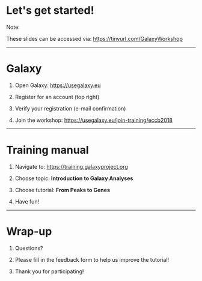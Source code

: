 # Let's get started!

Note:

These slides can be accessed via: https://tinyurl.com/GalaxyWorkshop

---

# Galaxy

1. Open Galaxy: https://usegalaxy.eu

2. Register for an account (top right)

3. Verify your registration (e-mail confirmation)

3. Join the workshop: https://usegalaxy.eu/join-training/eccb2018


---

# Training manual

1. Navigate to: https://training.galaxyproject.org

2. Choose topic: **Introduction to Galaxy Analyses**

3. Choose tutorial: **From Peaks to Genes**

4. Have fun!

---

# Wrap-up

1. Questions?

2. Please fill in the feedback form to help us improve the tutorial!

3. Thank you for participating!


